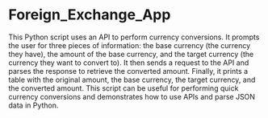 # Foreign_Exchange_App

This Python script uses an API to perform currency conversions. It prompts the user for three pieces of information: the base currency (the currency they have), the amount of the base currency, and the target currency (the currency they want to convert to). It then sends a request to the API and parses the response to retrieve the converted amount. Finally, it prints a table with the original amount, the base currency, the target currency, and the converted amount. This script can be useful for performing quick currency conversions and demonstrates how to use APIs and parse JSON data in Python.
